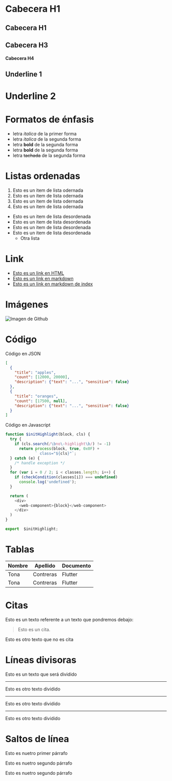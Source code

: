 # Cabecera H1
## Cabecera H1
## Cabecera H3
#### Cabecera H4

Underline 1
---------------

Underline 2
============
# Formatos de énfasis
- letra *italica* de la primer forma 
- letra _italica_ de la segunda forma 
- letra **bold** de la segunda forma 
- letra __bold__ de la segunda forma 
- letra ~~tachada~~ de la segunda forma 

# Listas ordenadas
1. Esto es un  item de lista odernada
2. Esto es un  item de lista odernada
3. Esto es un  item de lista odernada
4. Esto es un  item de lista odernada
- Esto es un item de lista desordenada
- Esto es un item de lista desordenada
- Esto es un item de lista desordenada
- Esto es un item de lista desordenada
  - Otra lista

# Link
- <a href="https://www.google.com.mx">Esto es un link en HTML</a>
- [Esto es un link en markdown](https://www.google.com.mx)
- [Esto es un link en markdown de index](index.html)
# Imágenes
![Imagen de Github](https://external-content.duckduckgo.com/iu/?u=https%3A%2F%2Fwww.freeiconspng.com%2Fuploads%2Flinux-icon-19.png&f=1&nofb=1)


# Código
Código en JSON
```json
[
  {
    "title": "apples",
    "count": [12000, 20000],
    "description": {"text": "...", "sensitive": false}
  },
  {
    "title": "oranges",
    "count": [17500, null],
    "description": {"text": "...", "sensitive": false}
  }
]
```
Código en Javascript
```Javascript
function $initHighlight(block, cls) {
  try {
    if (cls.search(/\bno\-highlight\b/) != -1)
      return process(block, true, 0x0F) +
             ` class="${cls}"`;
  } catch (e) {
    /* handle exception */
  }
  for (var i = 0 / 2; i < classes.length; i++) {
    if (checkCondition(classes[i]) === undefined)
      console.log('undefined');
  }

  return (
    <div>
      <web-component>{block}</web-component>
    </div>
  )
}

export  $initHighlight;
```

# Tablas
| Nombre | Apellido | Documento| 
|-|-|-|
|Tona|Contreras|Flutter
|Tona|Contreras|Flutter
# Citas
Esto es un texto referente a un texto que pondremos debajo:
> Esto es un cita.

Esto es otro texto que no es cita

# Líneas divisoras 
Esto es un texto que será dividido

---
Esto es otro texto dividido

***
Esto es otro texto dividido

___
Esto es otro texto dividido


# Saltos de línea
Esto es nuetro primer párrafo

Esto es nuetro segundo párrafo

Esto es nuetro segundo párrafo